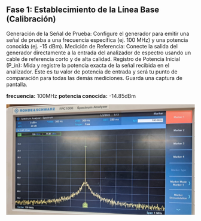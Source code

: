 ## Fase 1: Establecimiento de la Línea Base (Calibración)
Generación de la Señal de Prueba: Configure el generador para emitir una señal de prueba  a una frecuencia específica (ej. 100 MHz) y una potencia conocida (ej. -15 dBm).
Medición de Referencia: Conecte la salida del generador directamente a la entrada del analizador de espectro usando un cable de referencia corto y de alta calidad.
Registro de Potencia Inicial (P_in): Mida y registre la potencia exacta de la señal recibida en el analizador. Este es tu valor de potencia de entrada y será tu punto de comparación para todas las demás mediciones. Guarda una captura de pantalla.


**frecuencia:** 100MHz
**potencia conocida:** -14.85dBm

![potencia inicial](Registro_de_potencia_inicial.jpeg)
